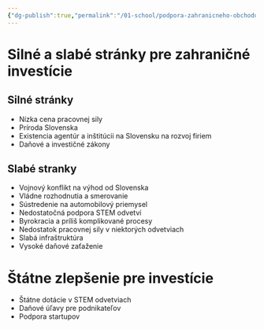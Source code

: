 ```yaml
---
{"dg-publish":true,"permalink":"/01-school/podpora-zahranicneho-obchodu/cvicenie-na-seminari/","tags":["year2","winterSemester","uniPZO"]}
---
```


# Silné a slabé stránky pre zahraničné investície

## Silné stránky
- Nízka cena pracovnej sily
- Príroda Slovenska
- Existencia agentúr a inštitúcii na Slovensku na rozvoj firiem
- Daňové a investičné zákony

## Slabé stranky
- Vojnový konflikt na výhod od Slovenska
- Vládne rozhodnutia a smerovanie
- Sústredenie na automobilový priemysel
- Nedostatočná podpora STEM odvetví
- Byrokracia a príliš komplikované procesy
- Nedostatok pracovnej sily v niektorých odvetviach
- Slabá infraštruktúra
- Vysoké daňové zaťaženie

# Štátne zlepšenie pre investície
- Štátne dotácie v STEM odvetviach
- Daňové úľavy pre podnikateľov
- Podpora startupov